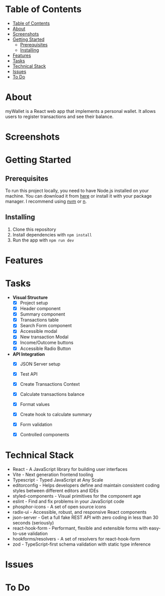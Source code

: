 
# Table of Contents

- [Table of Contents](#table-of-contents)
- [About](#about)
- [Screenshots](#screenshots)
- [Getting Started](#getting-started)
  - [Prerequisites](#prerequisites)
  - [Installing](#installing)
- [Features](#features)
- [Tasks](#tasks)
- [Technical Stack](#technical-stack)
- [Issues](#issues)
- [To Do](#to-do)

# About

myWallet is a React web app that implements a personal wallet. It allows users to register transactions and see their balance.

# Screenshots


# Getting Started

## Prerequisites

To run this project locally, you need to have Node.js installed on your machine. You can download it from [here](https://nodejs.org/en/download/) or install it with your package manager. I recommend using [nvm](https://github.com/nvm-sh/nvm) or [n](https://github.com/tj/n).

## Installing

1. Clone this repository
2. Install dependencies with `npm install`
3. Run the app with `npm run dev`

# Features


# Tasks

- **Visual Structure**
  - [x] Project setup
  - [x] Header component
  - [x] Summary component
  - [x] Transactions table
  - [x] Search Form component
  - [x] Accessible modal
  - [x] New transaction Modal
  - [x] Income/Outcome buttons
  - [x] Accessible Radio Button 
- **API Integration**
  - [x] JSON Server setup
  - [x] Test API
  - [x] Create Transactions Context
  - [x] Calculate transactions balance
  - [x] Format values
  - [x] Create hook to calculate summary
  - [x] Form validation
  - [x] Controlled components


# Technical Stack

- React - A JavaScript library for building user interfaces
- Vite - Next generation frontend tooling
- Typescript - Typed JavaScript at Any Scale
- editorconfig - Helps developers define and maintain consistent coding styles between different editors and IDEs
- styled-components - Visual primitives for the component age
- eslint - Find and fix problems in your JavaScript code
- phosphor-icons - A set of open source icons
- radix-ui - Accessible, robust, and responsive React components
- json-server - Get a full fake REST API with zero coding in less than 30 seconds (seriously)
- react-hook-form - Performant, flexible and extensible forms with easy-to-use validation
- hookforms/resolvers - A set of resolvers for react-hook-form
- zod - TypeScript-first schema validation with static type inference

# Issues


# To Do